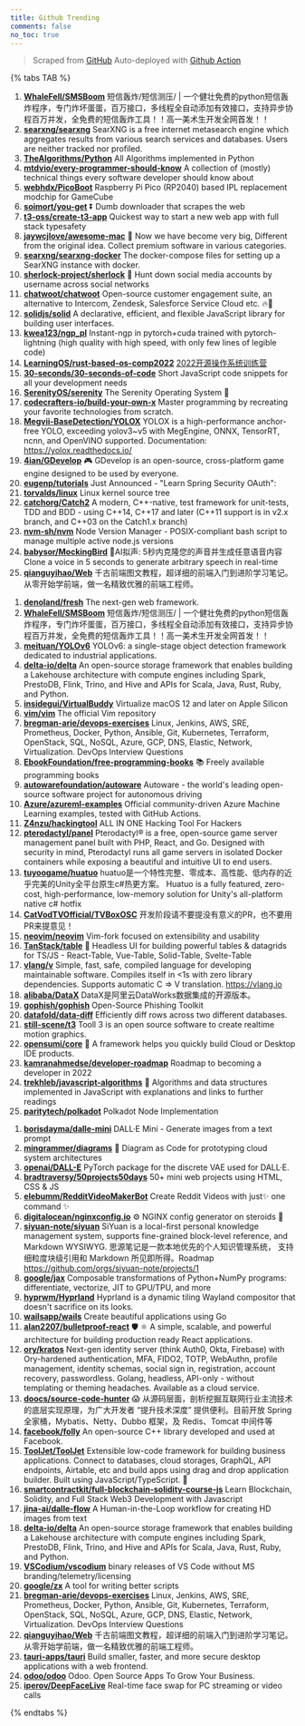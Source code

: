 ```yaml
---
title: Github Trending
comments: false
no_toc: true
---
```


> Scraped from [GitHub](https://github.com/trending)
Auto-deployed with [Github Action](https://docs.github.com/en/actions)

{% tabs TAB %}
<!-- tab Daily -->
1. [**WhaleFell/SMSBoom**](https://github.com/WhaleFell/SMSBoom)
短信轰炸/短信测压/ | 一个健壮免费的python短信轰炸程序，专门炸坏蛋蛋，百万接口，多线程全自动添加有效接口，支持异步协程百万并发，全免费的短信轰炸工具！！高一美术生开发全网首发！！
2. [**searxng/searxng**](https://github.com/searxng/searxng)
SearXNG is a free internet metasearch engine which aggregates results from various search services and databases. Users are neither tracked nor profiled.
3. [**TheAlgorithms/Python**](https://github.com/TheAlgorithms/Python)
All Algorithms implemented in Python
4. [**mtdvio/every-programmer-should-know**](https://github.com/mtdvio/every-programmer-should-know)
A collection of (mostly) technical things every software developer should know about
5. [**webhdx/PicoBoot**](https://github.com/webhdx/PicoBoot)
Raspberry Pi Pico (RP2040) based IPL replacement modchip for GameCube
6. [**soimort/you-get**](https://github.com/soimort/you-get)
⏬ Dumb downloader that scrapes the web
7. [**t3-oss/create-t3-app**](https://github.com/t3-oss/create-t3-app)
Quickest way to start a new web app with full stack typesafety
8. [**jaywcjlove/awesome-mac**](https://github.com/jaywcjlove/awesome-mac)
 Now we have become very big, Different from the original idea. Collect premium software in various categories.
9. [**searxng/searxng-docker**](https://github.com/searxng/searxng-docker)
The docker-compose files for setting up a SearXNG instance with docker.
10. [**sherlock-project/sherlock**](https://github.com/sherlock-project/sherlock)
🔎 Hunt down social media accounts by username across social networks
11. [**chatwoot/chatwoot**](https://github.com/chatwoot/chatwoot)
Open-source customer engagement suite, an alternative to Intercom, Zendesk, Salesforce Service Cloud etc. 🔥💬
12. [**solidjs/solid**](https://github.com/solidjs/solid)
A declarative, efficient, and flexible JavaScript library for building user interfaces.
13. [**kwea123/ngp_pl**](https://github.com/kwea123/ngp_pl)
Instant-ngp in pytorch+cuda trained with pytorch-lightning (high quality with high speed, with only few lines of legible code)
14. [**LearningOS/rust-based-os-comp2022**](https://github.com/LearningOS/rust-based-os-comp2022)
[2022开源操作系统训练营](https://learningos.github.io/rust-based-os-comp2022/)
15. [**30-seconds/30-seconds-of-code**](https://github.com/30-seconds/30-seconds-of-code)
Short JavaScript code snippets for all your development needs
16. [**SerenityOS/serenity**](https://github.com/SerenityOS/serenity)
The Serenity Operating System 🐞
17. [**codecrafters-io/build-your-own-x**](https://github.com/codecrafters-io/build-your-own-x)
Master programming by recreating your favorite technologies from scratch.
18. [**Megvii-BaseDetection/YOLOX**](https://github.com/Megvii-BaseDetection/YOLOX)
YOLOX is a high-performance anchor-free YOLO, exceeding yolov3~v5 with MegEngine, ONNX, TensorRT, ncnn, and OpenVINO supported. Documentation: https://yolox.readthedocs.io/
19. [**4ian/GDevelop**](https://github.com/4ian/GDevelop)
🎮 GDevelop is an open-source, cross-platform game engine designed to be used by everyone.
20. [**eugenp/tutorials**](https://github.com/eugenp/tutorials)
Just Announced - "Learn Spring Security OAuth":
21. [**torvalds/linux**](https://github.com/torvalds/linux)
Linux kernel source tree
22. [**catchorg/Catch2**](https://github.com/catchorg/Catch2)
A modern, C++-native, test framework for unit-tests, TDD and BDD - using C++14, C++17 and later (C++11 support is in v2.x branch, and C++03 on the Catch1.x branch)
23. [**nvm-sh/nvm**](https://github.com/nvm-sh/nvm)
Node Version Manager - POSIX-compliant bash script to manage multiple active node.js versions
24. [**babysor/MockingBird**](https://github.com/babysor/MockingBird)
🚀AI拟声: 5秒内克隆您的声音并生成任意语音内容 Clone a voice in 5 seconds to generate arbitrary speech in real-time
25. [**qianguyihao/Web**](https://github.com/qianguyihao/Web)
千古前端图文教程，超详细的前端入门到进阶学习笔记。从零开始学前端，做一名精致优雅的前端工程师。
<!-- endtab -->
<!-- tab Weekly -->
1. [**denoland/fresh**](https://github.com/denoland/fresh)
The next-gen web framework.
2. [**WhaleFell/SMSBoom**](https://github.com/WhaleFell/SMSBoom)
短信轰炸/短信测压/ | 一个健壮免费的python短信轰炸程序，专门炸坏蛋蛋，百万接口，多线程全自动添加有效接口，支持异步协程百万并发，全免费的短信轰炸工具！！高一美术生开发全网首发！！
3. [**meituan/YOLOv6**](https://github.com/meituan/YOLOv6)
YOLOv6: a single-stage object detection framework dedicated to industrial applications.
4. [**delta-io/delta**](https://github.com/delta-io/delta)
An open-source storage framework that enables building a Lakehouse architecture with compute engines including Spark, PrestoDB, Flink, Trino, and Hive and APIs for Scala, Java, Rust, Ruby, and Python.
5. [**insidegui/VirtualBuddy**](https://github.com/insidegui/VirtualBuddy)
Virtualize macOS 12 and later on Apple Silicon
6. [**vim/vim**](https://github.com/vim/vim)
The official Vim repository
7. [**bregman-arie/devops-exercises**](https://github.com/bregman-arie/devops-exercises)
Linux, Jenkins, AWS, SRE, Prometheus, Docker, Python, Ansible, Git, Kubernetes, Terraform, OpenStack, SQL, NoSQL, Azure, GCP, DNS, Elastic, Network, Virtualization. DevOps Interview Questions
8. [**EbookFoundation/free-programming-books**](https://github.com/EbookFoundation/free-programming-books)
📚 Freely available programming books
9. [**autowarefoundation/autoware**](https://github.com/autowarefoundation/autoware)
Autoware - the world's leading open-source software project for autonomous driving
10. [**Azure/azureml-examples**](https://github.com/Azure/azureml-examples)
Official community-driven Azure Machine Learning examples, tested with GitHub Actions.
11. [**Z4nzu/hackingtool**](https://github.com/Z4nzu/hackingtool)
ALL IN ONE Hacking Tool For Hackers
12. [**pterodactyl/panel**](https://github.com/pterodactyl/panel)
Pterodactyl® is a free, open-source game server management panel built with PHP, React, and Go. Designed with security in mind, Pterodactyl runs all game servers in isolated Docker containers while exposing a beautiful and intuitive UI to end users.
13. [**tuyoogame/huatuo**](https://github.com/tuyoogame/huatuo)
huatuo是一个特性完整、零成本、高性能、低内存的近乎完美的Unity全平台原生c#热更方案。 Huatuo is a fully featured, zero-cost, high-performance, low-memory solution for Unity's all-platform native c# hotfix
14. [**CatVodTVOfficial/TVBoxOSC**](https://github.com/CatVodTVOfficial/TVBoxOSC)
开发阶段请不要提没有意义的PR，也不要用PR来提意见！
15. [**neovim/neovim**](https://github.com/neovim/neovim)
Vim-fork focused on extensibility and usability
16. [**TanStack/table**](https://github.com/TanStack/table)
🤖 Headless UI for building powerful tables & datagrids for TS/JS - React-Table, Vue-Table, Solid-Table, Svelte-Table
17. [**vlang/v**](https://github.com/vlang/v)
Simple, fast, safe, compiled language for developing maintainable software. Compiles itself in <1s with zero library dependencies. Supports automatic C => V translation. https://vlang.io
18. [**alibaba/DataX**](https://github.com/alibaba/DataX)
DataX是阿里云DataWorks数据集成的开源版本。
19. [**gophish/gophish**](https://github.com/gophish/gophish)
Open-Source Phishing Toolkit
20. [**datafold/data-diff**](https://github.com/datafold/data-diff)
Efficiently diff rows across two different databases.
21. [**still-scene/t3**](https://github.com/still-scene/t3)
Tooll 3 is an open source software to create realtime motion graphics.
22. [**opensumi/core**](https://github.com/opensumi/core)
🚀 A framework helps you quickly build Cloud or Desktop IDE products.
23. [**kamranahmedse/developer-roadmap**](https://github.com/kamranahmedse/developer-roadmap)
Roadmap to becoming a developer in 2022
24. [**trekhleb/javascript-algorithms**](https://github.com/trekhleb/javascript-algorithms)
📝 Algorithms and data structures implemented in JavaScript with explanations and links to further readings
25. [**paritytech/polkadot**](https://github.com/paritytech/polkadot)
Polkadot Node Implementation
<!-- endtab -->
<!-- tab Monthly -->
1. [**borisdayma/dalle-mini**](https://github.com/borisdayma/dalle-mini)
DALL·E Mini - Generate images from a text prompt
2. [**mingrammer/diagrams**](https://github.com/mingrammer/diagrams)
🎨 Diagram as Code for prototyping cloud system architectures
3. [**openai/DALL-E**](https://github.com/openai/DALL-E)
PyTorch package for the discrete VAE used for DALL·E.
4. [**bradtraversy/50projects50days**](https://github.com/bradtraversy/50projects50days)
50+ mini web projects using HTML, CSS & JS
5. [**elebumm/RedditVideoMakerBot**](https://github.com/elebumm/RedditVideoMakerBot)
Create Reddit Videos with just✨ one command ✨
6. [**digitalocean/nginxconfig.io**](https://github.com/digitalocean/nginxconfig.io)
⚙️ NGINX config generator on steroids 💉
7. [**siyuan-note/siyuan**](https://github.com/siyuan-note/siyuan)
SiYuan is a local-first personal knowledge management system, supports fine-grained block-level reference, and Markdown WYSIWYG. 思源笔记是一款本地优先的个人知识管理系统， 支持细粒度块级引用和 Markdown 所见即所得。Roadmap https://github.com/orgs/siyuan-note/projects/1
8. [**google/jax**](https://github.com/google/jax)
Composable transformations of Python+NumPy programs: differentiate, vectorize, JIT to GPU/TPU, and more
9. [**hyprwm/Hyprland**](https://github.com/hyprwm/Hyprland)
Hyprland is a dynamic tiling Wayland compositor that doesn't sacrifice on its looks.
10. [**wailsapp/wails**](https://github.com/wailsapp/wails)
Create beautiful applications using Go
11. [**alan2207/bulletproof-react**](https://github.com/alan2207/bulletproof-react)
🛡️ ⚛️ A simple, scalable, and powerful architecture for building production ready React applications.
12. [**ory/kratos**](https://github.com/ory/kratos)
Next-gen identity server (think Auth0, Okta, Firebase) with Ory-hardened authentication, MFA, FIDO2, TOTP, WebAuthn, profile management, identity schemas, social sign in, registration, account recovery, passwordless. Golang, headless, API-only - without templating or theming headaches. Available as a cloud service.
13. [**doocs/source-code-hunter**](https://github.com/doocs/source-code-hunter)
😱 从源码层面，剖析挖掘互联网行业主流技术的底层实现原理，为广大开发者 “提升技术深度” 提供便利。目前开放 Spring 全家桶，Mybatis、Netty、Dubbo 框架，及 Redis、Tomcat 中间件等
14. [**facebook/folly**](https://github.com/facebook/folly)
An open-source C++ library developed and used at Facebook.
15. [**ToolJet/ToolJet**](https://github.com/ToolJet/ToolJet)
Extensible low-code framework for building business applications. Connect to databases, cloud storages, GraphQL, API endpoints, Airtable, etc and build apps using drag and drop application builder. Built using JavaScript/TypeScript. 🚀
16. [**smartcontractkit/full-blockchain-solidity-course-js**](https://github.com/smartcontractkit/full-blockchain-solidity-course-js)
Learn Blockchain, Solidity, and Full Stack Web3 Development with Javascript
17. [**jina-ai/dalle-flow**](https://github.com/jina-ai/dalle-flow)
A Human-in-the-Loop workflow for creating HD images from text
18. [**delta-io/delta**](https://github.com/delta-io/delta)
An open-source storage framework that enables building a Lakehouse architecture with compute engines including Spark, PrestoDB, Flink, Trino, and Hive and APIs for Scala, Java, Rust, Ruby, and Python.
19. [**VSCodium/vscodium**](https://github.com/VSCodium/vscodium)
binary releases of VS Code without MS branding/telemetry/licensing
20. [**google/zx**](https://github.com/google/zx)
A tool for writing better scripts
21. [**bregman-arie/devops-exercises**](https://github.com/bregman-arie/devops-exercises)
Linux, Jenkins, AWS, SRE, Prometheus, Docker, Python, Ansible, Git, Kubernetes, Terraform, OpenStack, SQL, NoSQL, Azure, GCP, DNS, Elastic, Network, Virtualization. DevOps Interview Questions
22. [**qianguyihao/Web**](https://github.com/qianguyihao/Web)
千古前端图文教程，超详细的前端入门到进阶学习笔记。从零开始学前端，做一名精致优雅的前端工程师。
23. [**tauri-apps/tauri**](https://github.com/tauri-apps/tauri)
Build smaller, faster, and more secure desktop applications with a web frontend.
24. [**odoo/odoo**](https://github.com/odoo/odoo)
Odoo. Open Source Apps To Grow Your Business.
25. [**iperov/DeepFaceLive**](https://github.com/iperov/DeepFaceLive)
Real-time face swap for PC streaming or video calls
<!-- endtab -->
{% endtabs %}
